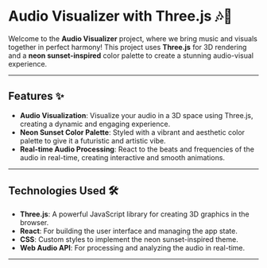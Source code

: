 # Audio Visualizer with Three.js 🎶🌅

Welcome to the **Audio Visualizer** project, where we bring music and visuals together in perfect harmony! This project uses **Three.js** for 3D rendering and a **neon sunset-inspired** color palette to create a stunning audio-visual experience.

---

## Features ✨
- **Audio Visualization**: Visualize your audio in a 3D space using Three.js, creating a dynamic and engaging experience.
- **Neon Sunset Color Palette**: Styled with a vibrant and aesthetic color palette to give it a futuristic and artistic vibe.
- **Real-time Audio Processing**: React to the beats and frequencies of the audio in real-time, creating interactive and smooth animations.

---

## Technologies Used 🛠️
- **Three.js**: A powerful JavaScript library for creating 3D graphics in the browser.
- **React**: For building the user interface and managing the app state.
- **CSS**: Custom styles to implement the neon sunset-inspired theme.
- **Web Audio API**: For processing and analyzing the audio in real-time.

---
